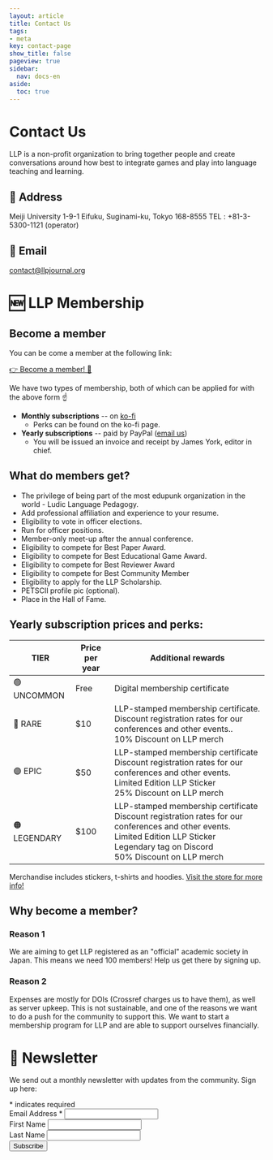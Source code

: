 ```yaml
---
layout: article
title: Contact Us
tags:
- meta
key: contact-page
show_title: false
pageview: true
sidebar:
  nav: docs-en
aside:
  toc: true
---
```

# Contact Us

LLP is a non-profit organization to bring together people and create conversations around how best to integrate games and play into language teaching and learning.

## 🏢 Address

Meiji University
1-9-1 Eifuku, Suginami-ku, Tokyo 168-8555
TEL : +81-3-5300-1121 (operator)

## 📧 Email

[contact@llpjournal.org](mailto:contact@llpjournal.org)


# 🆕 LLP Membership

## Become a member

You can be come a member at the following link:

<a class="button button--action button--rounded button--lg" href="https://forms.gle/mWYHU1Q7R1PRmyth8"><i class="fas fa-file-download"></i> 👉 Become a member! 👥 </a>

We have two types of membership, both of which can be applied for with the above form ☝️

- **Monthly subscriptions** -- on [ko-fi](https://ko-fi.com/llpjournal)
  - Perks can be found on the ko-fi page.
- **Yearly subscriptions** -- paid by PayPal ([email us](mailto:contact@llpjournal.org))
  - You will be issued an invoice and receipt by James York, editor in chief.

## What do members get?

- The privilege of being part of the most edupunk organization in the world - Ludic Language Pedagogy.
- Add professional affiliation and experience to your resume.
- Eligibility to vote in officer elections. 
- Run for officer positions.
- Member-only meet-up after the annual conference.
- Eligibility to compete for Best Paper Award.
- Eligibility to compete for Best Educational Game Award.
- Eligibility to compete for Best Reviewer Award
- Eligibility to compete for Best Community Member
- Eligibility to apply for the LLP Scholarship.
- PETSCII profile pic (optional).
- Place in the Hall of Fame.

## Yearly subscription prices and perks:

<table>
<thead>
  <tr>
    <th>TIER</th>
    <th>Price per year</th>
    <th>Additional rewards</th>
  </tr>
</thead>
<tbody>
  <tr>
    <td>🟢 UNCOMMON</td>
    <td>Free</td>
    <td>Digital membership certificate</td>
  </tr>
  <tr>
    <td>🔵 RARE</td>
    <td>$10</td>
    <td>LLP-stamped membership certificate. Discount registration rates for our conferences and other events.. <br>10% Discount on LLP merch </td>
  </tr>
  <tr>
    <td>🟣 EPIC</td>
    <td>$50</td>
    <td>LLP-stamped membership certificate<br>Discount registration rates for our conferences and other events.<br>Limited Edition LLP Sticker<br>25% Discount on LLP merch </td>
  </tr>
  <tr>
    <td>🟠 LEGENDARY</td>
    <td>$100</td>
    <td>LLP-stamped membership certificate<br>Discount registration rates for our conferences and other events.<br>Limited Edition LLP Sticker<br>Legendary tag on Discord<br>50% Discount on LLP merch </td>
  </tr>
</tbody>
</table>

Merchandise includes stickers, t-shirts and hoodies. [Visit the store for more info!](https://ko-fi.com/llpjournal)

## Why become a member?

### Reason 1

We are aiming to get LLP registered as an "official" academic society in Japan. This means we need 100 members! Help us get there by signing up.

### Reason 2

Expenses are mostly for DOIs (Crossref charges us to have them), as well as server upkeep. This is not sustainable, and one of the reasons we want to do a push for the community to support this. We want to start a membership program for LLP and are able to support ourselves financially. 


# 📰 Newsletter

We send out a monthly newsletter with updates from the community. Sign up here:

<!-- Begin Mailchimp Signup Form -->
<div id="mc_embed_signup">
<form action="https://llpjournal.us5.list-manage.com/subscribe/post?u=f3f9964ec0f815f786be5441c&amp;id=7c24a3a6c4" method="post" id="mc-embedded-subscribe-form" name="mc-embedded-subscribe-form" class="validate" target="_blank" novalidate>
    <div id="mc_embed_signup_scroll">
<div class="indicates-required"><span class="asterisk">*</span> indicates required</div>
<div class="mc-field-group">
	<label for="mce-EMAIL">Email Address  <span class="asterisk">*</span>
</label>
	<input type="email" value="" name="EMAIL" class="required email" id="mce-EMAIL">
</div>
<div class="mc-field-group">
	<label for="mce-FNAME">First Name </label>
	<input type="text" value="" name="FNAME" class="" id="mce-FNAME">
</div>
<div class="mc-field-group">
	<label for="mce-LNAME">Last Name </label>
	<input type="text" value="" name="LNAME" class="" id="mce-LNAME">
</div>
	<div id="mce-responses" class="clear">
		<div class="response" id="mce-error-response" style="display:none"></div>
		<div class="response" id="mce-success-response" style="display:none"></div>
	</div>    <!-- real people should not fill this in and expect good things - do not remove this or risk form bot signups-->
    <div style="position: absolute; left: -5000px;" aria-hidden="true"><input type="text" name="b_f3f9964ec0f815f786be5441c_7c24a3a6c4" tabindex="-1" value=""></div>
    <div class="clear"><input type="submit" value="Subscribe" name="subscribe" id="mc-embedded-subscribe" class="button button--success button--rounded button--lg"></div>
    </div>
</form>
</div>

<!--End mc_embed_signup-->
